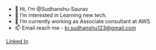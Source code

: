 - 👋 Hi, I’m @Sudhanshu-Saurav
- 👀 I’m interested in Learning new tech.
- 🌱 I’m currently working as Associate consultant at AWS
- 📫 Email reach me - kr.sudhanshu123@gmail.com 

<a href="https://www.linkedin.com/in/sudhanshu-saurav/">Linked In</a>
<!---
Sudhanshu-Saurav/Sudhanshu-Saurav is a ✨ special ✨ repository because its `README.md` (this file) appears on your GitHub profile.
You can click the Preview link to take a look at your changes.
--->
